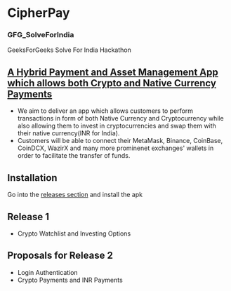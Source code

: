 # CipherPay
### GFG_SolveForIndia

GeeksForGeeks Solve For India Hackathon
## <ins>A Hybrid Payment and Asset Management App which allows both Crypto and Native Currency Payments</ins>
- We aim to deliver an app which allows customers to perform transactions in form of both Native Currency and Cryptocurrency while also allowing them to invest in cryptocurrencies and swap them with their native currency(INR for India). 
- Customers will be able to connect their MetaMask, Binance, CoinBase, CoinDCX, WazirX and many more prominenet exchanges' wallets in order to facilitate the transfer of funds.

## Installation
Go into the [releases section](https://github.com/Ayushh1023/CipherPay/releases) and install the apk

## Release 1
- Crypto Watchlist and Investing Options


## Proposals for Release 2
- Login Authentication
- Crypto Payments and INR Payments



